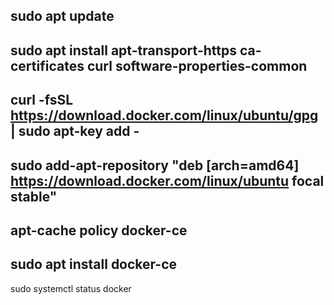 sudo apt update
-------------
sudo apt install apt-transport-https ca-certificates curl software-properties-common
--------
curl -fsSL https://download.docker.com/linux/ubuntu/gpg | sudo apt-key add -
--------
sudo add-apt-repository "deb [arch=amd64] https://download.docker.com/linux/ubuntu focal stable"
---
apt-cache policy docker-ce
--------
sudo apt install docker-ce
--------
sudo systemctl status docker
